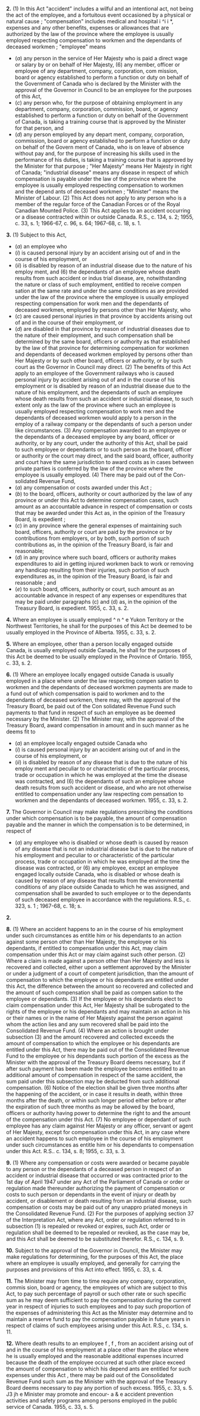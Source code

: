 
**2.** (1) In this Act
"accident" includes a wilful and an intentional
act, not being the act of the employee, and
a fortuitous event occasioned by a physical
or natural cause ;
"compensation" includes medical and hospital
i ^i i *,
expenses and any other benefits, expenses
or allowances that are authorized by the
law of the province where the employee is
usually employed respecting compensation
to workmen and the dependants of deceased
workmen ;
"employee" means
  * (_a_) any person in the service of Her Majesty
who is paid a direct wage or salary by or
on behalf of Her Majesty,
(6) any member, officer or employee of any
department, company, corporation, com
mission, board or agency established to
perform a function or duty on behalf of the
Government of Canada who is declared by
the Minister with the approval of the
Governor in Council to be an employee for
the purposes of this Act,
  * (_c_) any person who, for the purpose of
obtaining employment in any department,
company, corporation, commission, board,
or agency established to perform a function
or duty on behalf of the Government of
Canada, is taking a training course that is
approved by the Minister for that person,
and
  * (_d_) any person employed by any depart
ment, company, corporation, commission,
board or agency established to perform a
function or duty on behalf of the Govern
ment of Canada, who is on leave of absence
without pay and, for the purpose of
increasing his skills used in the performance
of his duties, is taking a training course
that is approved by the Minister for that
purpose ;
"Her Majesty" means Her Majesty in right
of Canada;
"industrial disease" means any disease in
respect of which compensation is payable
under the law of the province where the
employee is usually employed respecting
compensation to workmen and the depend
ants of deceased workmen ;
"Minister" means the Minister of Labour.
(2) This Act does not apply to any person
who is a member of the regular force of the
Canadian Forces or of the Royal Canadian
Mounted Police.
(3) This Act applies to an accident occurring
or a disease contracted within or outside
Canada. R.S., c. 134, s. 2; 1955, c. 33, s. 1;
1966-67, c. 96, s. 64; 1967-68, c. 18, s. 1.

**3.** (1) Subject to this Act,
  * (_a_) an employee who
  * (_i_) is caused personal injury by an
accident arising out of and in the course
of his employment, or
  * (_ii_) is disabled by reason of an industrial
disease due to the nature of his employ
ment, and
(6) the dependants of an employee whose
death results from such accident or indus
trial disease,
are, notwithstanding the nature or class of
such employment, entitled to receive compen
sation at the same rate and under the same
conditions as are provided under the law of
the province where the employee is usually
employed respecting compensation for work
men and the dependants of deceased workmen,
employed by persons other than Her Majesty,
who
  * (_c_) are caused personal injuries in that
province by accidents arising out of and in
the course of their employment, or
  * (_d_) are disabled in that province by reason
of industrial diseases due to the nature of
their employment,
and such compensation shall be determined
by the same board, officers or authority as
that established by the law of that province
for determining compensation for workmen
and dependants of deceased workmen
employed by persons other than Her Majesty
or by such other board, officers or authority,
or by such court as the Governor in Council
may direct.
(2) The benefits of this Act apply to an
employee of the Government railways who is
caused personal injury by accident arising out
of and in the course of his employment or is
disabled by reason of an industrial disease
due to the nature of his employment, and the
dependants of such an employee whose death
results from such an accident or industrial
disease, to such extent only as the law of the
province where such an employee is usually
employed respecting compensation to work
men and the dependants of deceased workmen
would apply to a person in the employ of a
railway company or the dependants of such a
person under like circumstances.
(3) Any compensation awarded to an
employee or the dependants of a deceased
employee by any board, officer or authority,
or by any court, under the authority of this
Act, shall be paid to such employee or
dependants or to such person as the board,
officer or authority or the court may direct,
and the said board, officer, authority and
court have the same jurisdiction to award
costs as in cases between private parties is
conferred by the law of the province where
the employee is usually employed.
(4) There may be paid out of the Con-
solidated Revenue Fund,
  * (_a_) any compensation or costs awarded
under this Act ;
  * (_b_) to the board, officers, authority or court
authorized by the law of any province or
under this Act to determine compensation
cases, such amount as an accountable
advance in respect of compensation or costs
that may be awarded under this Act as, in
the opinion of the Treasury Board, is
expedient ;
  * (_c_) in any province where the general
expenses of maintaining such board, officers,
authority or court are paid by the province
or by contributions from employers, or by
both, such portion of such contributions as,
in the opinion of the Treasury Board, is
fair and reasonable;
  * (_d_) in any province where such board,
officers or authority makes expenditures to
aid in getting injured workmen back to
work or removing any handicap resulting
from their injuries, such portion of such
expenditures as, in the opinion of the
Treasury Board, is fair and reasonable ; and
  * (_e_) to such board, officers, authority or
court, such amount as an accountable
advance in respect of any expenses or
expenditures that may be paid under
paragraphs (c) and (d) as, in the opinion of
the Treasury Board, is expedient. 1955,
c. 33, s. 2.

**4.** Where an employee is usually employed
^ n ^ e Yukon Territory or the Northwest
Territories, he shall for the purposes of this
Act be deemed to be usually employed in the
Province of Alberta. 1955, c. 33, s. 2.

**5.** Where an employee, other than a person
locally engaged outside Canada, is usually
employed outside Canada, he shall for the
purposes of this Act be deemed to be usually
employed in the Province of Ontario. 1955,
c. 33, s. 2.

**6.** (1) Where an employee locally engaged
outside Canada is usually employed in a
place where under the law respecting compen
sation to workmen and the dependants of
deceased workmen payments are made to a
fund out of which compensation is paid to
workmen and to the dependants of deceased
workmen, there may, with the approval of the
Treasury Board, be paid out of the Con
solidated Revenue Fund such payments to
that fund in respect of such an employee as
be deemed necessary by the Minister.
(2) The Minister may, with the approval of
the Treasury Board, award compensation in
amount and in such manner as he deems
fit to
  * (_a_) an employee locally engaged outside
Canada who
  * (_i_) is caused personal injury by an
accident arising out of and in the course
of his employment, or
  * (_ii_) is disabled by reason of any disease
that is due to the nature of his employ
ment and peculiar to or characteristic of
the particular process, trade or occupation
in which he was employed at the time
the disease was contracted, and
(6) the dependants of such an employee
whose death results from such accident or
disease,
and who are not otherwise entitled to
compensation under any law respecting com
pensation to workmen and the dependants of
deceased workmen. 1955, c. 33, s. 2.

**7.** The Governor in Council may make
regulations prescribing the conditions under
which compensation is to be payable, the
amount of compensation payable and the
manner in which the compensation is to be
determined, in respect of
  * (_a_) any employee who is disabled or whose
death is caused by reason of any disease
that is not an industrial disease but is due
to the nature of his employment and
peculiar to or characteristic of the particular
process, trade or occupation in which he
was employed at the time the disease was
contracted, or
(6) any employee, except an employee
engaged locally outside Canada, who is
disabled or whose death is caused by reason
of any disease that results from the
environmental conditions of any place
outside Canada to which he was assigned,
and compensation shall be awarded to such
employee or to the dependants of such
deceased employee in accordance with the
regulations. R.S., c. 323, s. 1 ; 1967-68, c. 18; s.

**2.**

**8.** (1) Where an accident happens to an
in the course of his employment
under such circumstances as entitle him or his
dependants to an action against some person
other than Her Majesty, the employee or his
dependants, if entitled to compensation under
this Act, may claim compensation under this
Act or may claim against such other person.
(2) Where a claim is made against a person
other than Her Majesty and less is recovered
and collected, either upon a settlement
approved by the Minister or under a judgment
of a court of competent jurisdiction, than the
amount of compensation to which the
employee or his dependants are entitled under
this Act, the difference between the amount
so recovered and collected and the amount of
such compensation shall be paid as compen
sation to the employee or dependants.
(3) If the employee or his dependants elect
to claim compensation under this Act, Her
Majesty shall be subrogated to the rights of
the employee or his dependants and may
maintain an action in his or their names or in
the name of Her Majesty against the person
against whom the action lies and any sum
recovered shall be paid into the Consolidated
Revenue Fund.
(4) Where an action is brought under
subsection (3) and the amount recovered and
collected exceeds the amount of compensation
to which the employee or his dependants are
entitled under this Act, there may be paid
out of the Consolidated Revenue Fund to the
employee or his dependants such portion of
the excess as the Minister with the approval
of the Treasury Board deems necessary, but
if after such payment has been made the
employee becomes entitled to an additional
amount of compensation in respect of the
same accident, the sum paid under this
subsection may be deducted from such
additional compensation.
(6) Notice of the election shall be given
three months after the happening of
the accident, or in case it results in death,
within three months after the death, or within
such longer period either before or after the
expiration of such three months as may be
allowed by the board, officers or authority
having power to determine the right to and
the amount of the compensation under this
Act.
(7) No employee or dependant of such
employee has any claim against Her Majesty
or any officer, servant or agent of Her
Majesty, except for compensation under this
Act, in any case where an accident happens
to such employee in the course of his
employment under such circumstances as
entitle him or his dependants to compensation
under this Act. R.S.. c. 134, s. 8; 1955, c. 33,
s. 3.

**9.** (1) Where any compensation or costs
were awarded or became payable to any
person or the dependants of a deceased person
in respect of an accident or industrial disease
that occurred or was contracted prior to the
1st day of April 1947 under any Act of the
Parliament of Canada or order or regulation
made thereunder authorizing the payment of
compensation or costs to such person or
dependants in the event of injury or death
by accident, or disablement or death resulting
from an industrial disease, such compensation
or costs may be paid out of any unappro
priated moneys in the Consolidated Revenue
Fund.
(2) For the purposes of applying section 37
of the Interpretation Act, where any Act, order
or regulation referred to in subsection (1) is
repealed or revoked or expires, such Act, order
or regulation shall be deemed to be repealed
or revoked, as the case may be, and this Act
shall be deemed to be substituted therefor.
R.S., c. 134, s. 9.

**10.** Subject to the approval of the Governor
in Council, the Minister may make regulations
for determining, for the purposes of this Act,
the place where an employee is usually
employed, and generally for carrying the
purposes and provisions of this Act into effect.
1955, c. 33, s. 4.

**11.** The Minister may from time to time
require any company, corporation, commis
sion, board or agency, the employees of which
are subject to this Act, to pay such percentage
of payroll or such other rate or such specific
sum as he may deem sufficient to pay the
compensation during the current year in
respect of injuries to such employees and to
pay such proportion of the expenses of
administering this Act as the Minister may
determine and to maintain a reserve fund to
pay the compensation payable in future years
in respect of claims of such employees arising
under this Act. R.S., c. 134, s. 11.

**12.** Where death results to an employee
f , f ,
from an accident arising out of and in the
course of his employment at a place other
than the place where he is usually employed
and the reasonable additional expenses
incurred because the death of the employee
occurred at such other place exceed the
amount of compensation to which his depend
ants are entitled for such expenses under this
Act , there may be paid out of the Consolidated
Revenue Fund such sum as the Minister with
the approval of the Treasury Board deems
necessary to pay any portion of such excess.
1955, c. 33, s. 5.
J3  jh e Minister may promote and encour-
a & e accident prevention activities and safety
programs among persons employed in the
public service of Canada. 1955, c. 33, s. 5.
